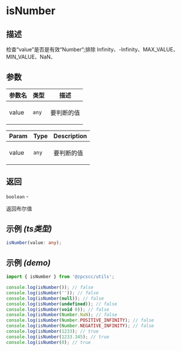 # isNumber

## 描述

<p>检查“value”是否是有效“Number“;排除 Infinity、-Infinity、MAX_VALUE、MIN_VALUE、NaN、</p>

## 参数

| 参数名 | 类型             | 描述              |
| ------ | ---------------- | ----------------- |
| value  | <code>any</code> | <p>要判断的值</p> |

| Param | Type             | Description       |
| ----- | ---------------- | ----------------- |
| value | <code>any</code> | <p>要判断的值</p> |

## 返回

<code>boolean</code> - <p>返回布尔值</p>

## 示例 _(ts类型)_

```typescript
isNumber(value: any);
```

## 示例 _(demo)_

```typescript
import { isNumber } from '@zpcscc/utils';

console.log(isNumber()); // false
console.log(isNumber('')); // false
console.log(isNumber(null)); // false
console.log(isNumber(undefined)); // false
console.log(isNumber(void 0)); // false
console.log(isNumber(Number.NaN); // false
console.log(isNumber(Number.POSITIVE_INFINITY); // false
console.log(isNumber(Number.NEGATIVE_INFINITY); // false
console.log(isNumber(1233); // true
console.log(isNumber(1233.345); // true
console.log(isNumber(0); // true
```
